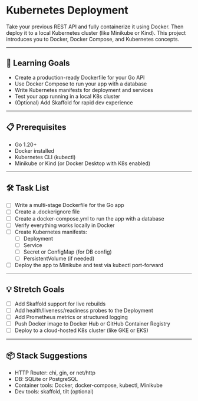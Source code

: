 # Kubernetes Deployment

Take your previous REST API and fully containerize it using Docker.
Then deploy it to a local Kubernetes cluster (like Minikube or Kind).
This project introduces you to Docker, Docker Compose, and Kubernetes concepts.

---

## 🚀 Learning Goals

- Create a production-ready Dockerfile for your Go API
- Use Docker Compose to run your app with a database
- Write Kubernetes manifests for deployment and services
- Test your app running in a local K8s cluster
- (Optional) Add Skaffold for rapid dev experience

---

## 📋 Prerequisites

- Go 1.20+
- Docker installed
- Kubernetes CLI (kubectl)
- Minikube or Kind (or Docker Desktop with K8s enabled)

---

## 🛠 Task List

- [ ] Write a multi-stage Dockerfile for the Go app
- [ ] Create a .dockerignore file
- [ ] Create a docker-compose.yml to run the app with a database
- [ ] Verify everything works locally in Docker
- [ ] Create Kubernetes manifests:
  - [ ] Deployment
  - [ ] Service
  - [ ] Secret or ConfigMap (for DB config)
  - [ ] PersistentVolume (if needed)
- [ ] Deploy the app to Minikube and test via kubectl port-forward

---

## 💡 Stretch Goals

- [ ] Add Skaffold support for live rebuilds
- [ ] Add health/liveness/readiness probes to the Deployment
- [ ] Add Prometheus metrics or structured logging
- [ ] Push Docker image to Docker Hub or GitHub Container Registry
- [ ] Deploy to a cloud-hosted K8s cluster (like GKE or EKS)

---

## 📦 Stack Suggestions

- HTTP Router: chi, gin, or net/http
- DB: SQLite or PostgreSQL
- Container tools: Docker, docker-compose, kubectl, Minikube
- Dev tools: skaffold, tilt (optional)

